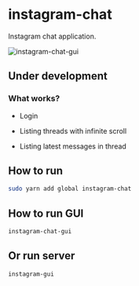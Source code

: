 # instagram-chat

Instagram chat application.

![instagram-chat-gui](https://github.com/nemanjan00/instagram-chat/blob/master/screenshot/screenshot.jpg?raw=true)

## **Under development**

### What works? 

 * Login

 * Listing threads with infinite scroll

 * Listing latest messages in thread

## How to run

``` bash
sudo yarn add global instagram-chat
```

## How to run GUI

``` bash
instagram-chat-gui
```

## Or run server

``` bash
instagram-gui
```

